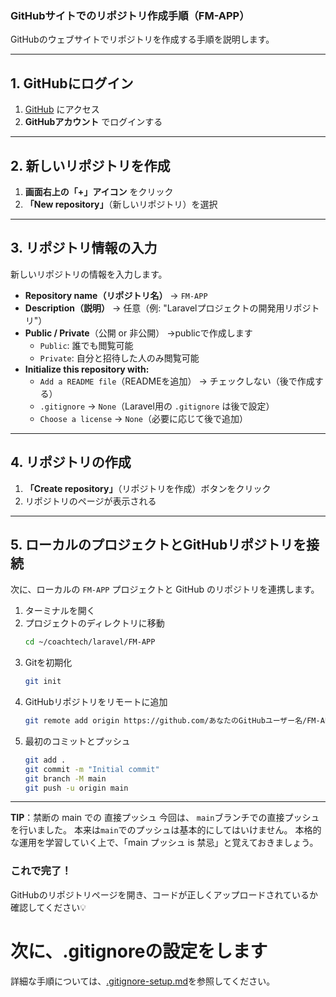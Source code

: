 ### **GitHubサイトでのリポジトリ作成手順（FM-APP）**

GitHubのウェブサイトでリポジトリを作成する手順を説明します。

---

## **1. GitHubにログイン**
1. [GitHub](https://github.com/) にアクセス  
2. **GitHubアカウント** でログインする

---

## **2. 新しいリポジトリを作成**
1. **画面右上の「+」アイコン** をクリック  
2. **「New repository」**（新しいリポジトリ）を選択

---

## **3. リポジトリ情報の入力**
新しいリポジトリの情報を入力します。

- **Repository name（リポジトリ名）** → `FM-APP`  
- **Description（説明）** → 任意（例: "Laravelプロジェクトの開発用リポジトリ"）  
- **Public / Private**（公開 or 非公開） →publicで作成します   
  - `Public`: 誰でも閲覧可能  
  - `Private`: 自分と招待した人のみ閲覧可能  
- **Initialize this repository with:**  
  - `Add a README file`（READMEを追加） → チェックしない（後で作成する）  
  - `.gitignore` → `None`（Laravel用の `.gitignore` は後で設定）  
  - `Choose a license` → `None`（必要に応じて後で追加）  

---

## **4. リポジトリの作成**
1. **「Create repository」**（リポジトリを作成）ボタンをクリック  
2. リポジトリのページが表示される

---

## **5. ローカルのプロジェクトとGitHubリポジトリを接続**
次に、ローカルの `FM-APP` プロジェクトと GitHub のリポジトリを連携します。

1. ターミナルを開く  
2. プロジェクトのディレクトリに移動
   ```bash
   cd ~/coachtech/laravel/FM-APP
   ```
3. Gitを初期化
   ```bash
   git init
   ```
4. GitHubリポジトリをリモートに追加
   ```bash
   git remote add origin https://github.com/あなたのGitHubユーザー名/FM-APP.git
   ```
5. 最初のコミットとプッシュ
   ```bash
   git add .
   git commit -m "Initial commit"
   git branch -M main
   git push -u origin main
   ```

---

**TIP**：禁断の main での 直接プッシュ
今回は、 `main`ブランチでの直接プッシュを行いました。
本来は`main`でのプッシュは基本的にしてはいけません。 
本格的な運用を学習していく上で、「main プッシュ is 禁忌」と覚えておきましょう。

### **これで完了！**
GitHubのリポジトリページを開き、コードが正しくアップロードされているか確認してください💡


# 次に、.gitignoreの設定をします

詳細な手順については、[.gitignore-setup.md](.gitignore-setup.md)を参照してください。